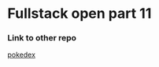 # Fullstack open part 11
### Link to other repo
[pokedex](https://github.com/Kappe01/full-stack-open-pokedex)
